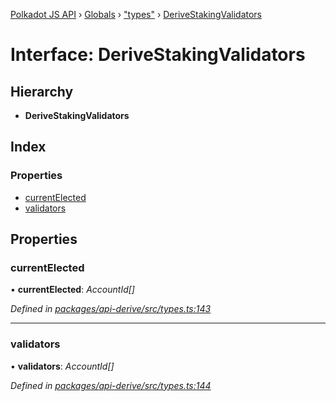 [Polkadot JS API](../README.md) › [Globals](../globals.md) › ["types"](../modules/_types_.md) › [DeriveStakingValidators](_types_.derivestakingvalidators.md)

# Interface: DeriveStakingValidators

## Hierarchy

* **DeriveStakingValidators**

## Index

### Properties

* [currentElected](_types_.derivestakingvalidators.md#currentelected)
* [validators](_types_.derivestakingvalidators.md#validators)

## Properties

###  currentElected

• **currentElected**: *AccountId[]*

*Defined in [packages/api-derive/src/types.ts:143](https://github.com/polkadot-js/api/blob/8ba402963/packages/api-derive/src/types.ts#L143)*

___

###  validators

• **validators**: *AccountId[]*

*Defined in [packages/api-derive/src/types.ts:144](https://github.com/polkadot-js/api/blob/8ba402963/packages/api-derive/src/types.ts#L144)*
